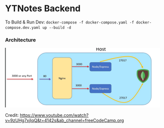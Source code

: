 # YTNotes Backend

To Build & Run Dev: `docker-compose -f docker-compose.yaml -f docker-compose.dev.yaml up --build -d`

### Architecture

![architecture-image](image.png)

Credit: https://www.youtube.com/watch?v=9zUHg7xjIqQ&t=4142s&ab_channel=freeCodeCamp.org